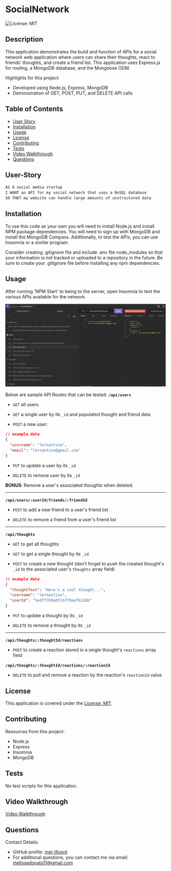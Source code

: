 # SocialNetwork
![License: MIT](https://img.shields.io/badge/License-MIT-yellow.svg)

## Description
This application demonstrates the build and function of APIs for a social network web application where users can share their thoughts, react to friends’ thoughts, and create a friend list. This application uses Express.js for routing, a MongoDB database, and the Mongoose ODM. 

Highlights for this project:
- Developed using Node.js, Express, MongoDB
- Demonstration of GET, POST, PUT, and DELETE API calls 

## Table of Contents
- [User Story](#user-story)
- [Installation](#installation)
- [Usage](#usage)
- [License](#license)
- [Contributing](#contributing)
- [Tests](#tests)
- [Video Walkthrough](#video-walkthrough)
- [Questions](#questions)

## User-Story

```md
AS A social media startup
I WANT an API for my social network that uses a NoSQL database
SO THAT my website can handle large amounts of unstructured data
```
## Installation
To use this code as your own you will need to install Node.js and install NPM package dependencies. You will need to sign up with MongoDB and install the MongoDB Compass.  Additionally, to test the APIs, you can use Insomnia or a similar program.

Consider creating .gitignore file and include .env file node_modules so that your information is not tracked or uploaded to a repository in the future. Be sure to create your .gitignore file before installing any npm dependencies.


## Usage
After running 'NPM Start' to being to the server, open Insomnia to test the various APIs available for the network.

![InsomniaDemo](assets/images/insomnia.jpg)

Below are sample API Routes that can be tested:
**`/api/users`**

* `GET` all users

* `GET` a single user by its `_id` and populated thought and friend data

* `POST` a new user:

```json
// example data
{
  "username": "lernantino",
  "email": "lernantino@gmail.com"
}
```

* `PUT` to update a user by its `_id`

* `DELETE` to remove user by its `_id`

**BONUS**: Remove a user's associated thoughts when deleted.

---

**`/api/users/:userId/friends/:friendId`**

* `POST` to add a new friend to a user's friend list

* `DELETE` to remove a friend from a user's friend list

---

**`/api/thoughts`**

* `GET` to get all thoughts

* `GET` to get a single thought by its `_id`

* `POST` to create a new thought (don't forget to push the created thought's `_id` to the associated user's `thoughts` array field)

```json
// example data
{
  "thoughtText": "Here's a cool thought...",
  "username": "lernantino",
  "userId": "5edff358a0fcb779aa7b118b"
}
```

* `PUT` to update a thought by its `_id`

* `DELETE` to remove a thought by its `_id`

---

**`/api/thoughts/:thoughtId/reactions`**

* `POST` to create a reaction stored in a single thought's `reactions` array field

**`/api/thoughts/:thoughtId/reactions/:reactionId`**
* `DELETE` to pull and remove a reaction by the reaction's `reactionId` value


## License
This application is covered under the [License: MIT](https://opensource.org/licenses/MIT).


## Contributing
Resources from this project:
- Node.js
- Express
- Insomnia
- MongoDB


## Tests
No test scripts for this application.


## Video Walkthrough
[Video Walkthrough]()

## Questions
Contact Details:

- GitHub profile: [mel-ificent](https://github.com/mel-ificent)
- For additional questions, you can contact me via email: melissadonato11@gmail.com